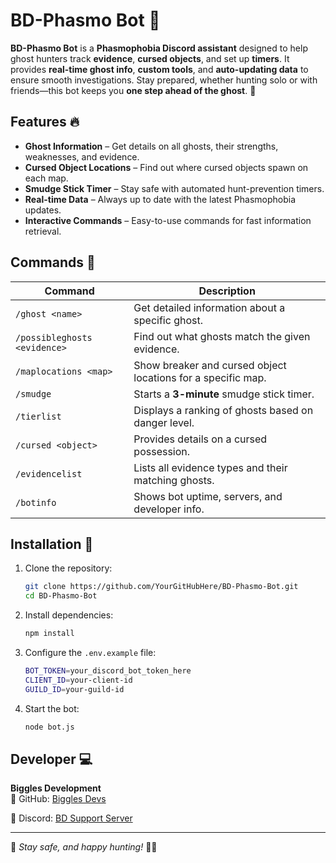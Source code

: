 # BD-Phasmo Bot 👻

**BD-Phasmo Bot** is a **Phasmophobia Discord assistant** designed to help ghost hunters track **evidence**, **cursed objects**, and set up **timers**. It provides **real-time ghost info**, **custom tools**, and **auto-updating data** to ensure smooth investigations. Stay prepared, whether hunting solo or with friends—this bot keeps you **one step ahead of the ghost**. 👀

## Features 🔥
- **Ghost Information** – Get details on all ghosts, their strengths, weaknesses, and evidence.
- **Cursed Object Locations** – Find out where cursed objects spawn on each map.
- **Smudge Stick Timer** – Stay safe with automated hunt-prevention timers.
- **Real-time Data** – Always up to date with the latest Phasmophobia updates.
- **Interactive Commands** – Easy-to-use commands for fast information retrieval.

## Commands 📜
| Command | Description |
|---------|-------------|
| `/ghost <name>` | Get detailed information about a specific ghost. |
| `/possibleghosts <evidence>` | Find out what ghosts match the given evidence. |
| `/maplocations <map>` | Show breaker and cursed object locations for a specific map. |
| `/smudge` | Starts a **3-minute** smudge stick timer. |
| `/tierlist` | Displays a ranking of ghosts based on danger level. |
| `/cursed <object>` | Provides details on a cursed possession. |
| `/evidencelist` | Lists all evidence types and their matching ghosts. |
| `/botinfo` | Shows bot uptime, servers, and developer info. |

## Installation 🚀
1. Clone the repository:
   ```sh
   git clone https://github.com/YourGitHubHere/BD-Phasmo-Bot.git
   cd BD-Phasmo-Bot
   ```
2. Install dependencies:
   ```sh
   npm install
   ```
3. Configure the `.env.example` file:
   ```sh
   BOT_TOKEN=your_discord_bot_token_here
   CLIENT_ID=your-client-id
   GUILD_ID=your-guild-id
   ```
4. Start the bot:
   ```sh
   node bot.js
   ```

## Developer 💻
**Biggles Development**  
🔗 GitHub: [Biggles Devs](https://github.com/BigglesDevs)

🔗 Discord: [BD Support Server](https://discord.gg/3WBHjaVNXG)

---
📌 *Stay safe, and happy hunting!* 🎃👻  

